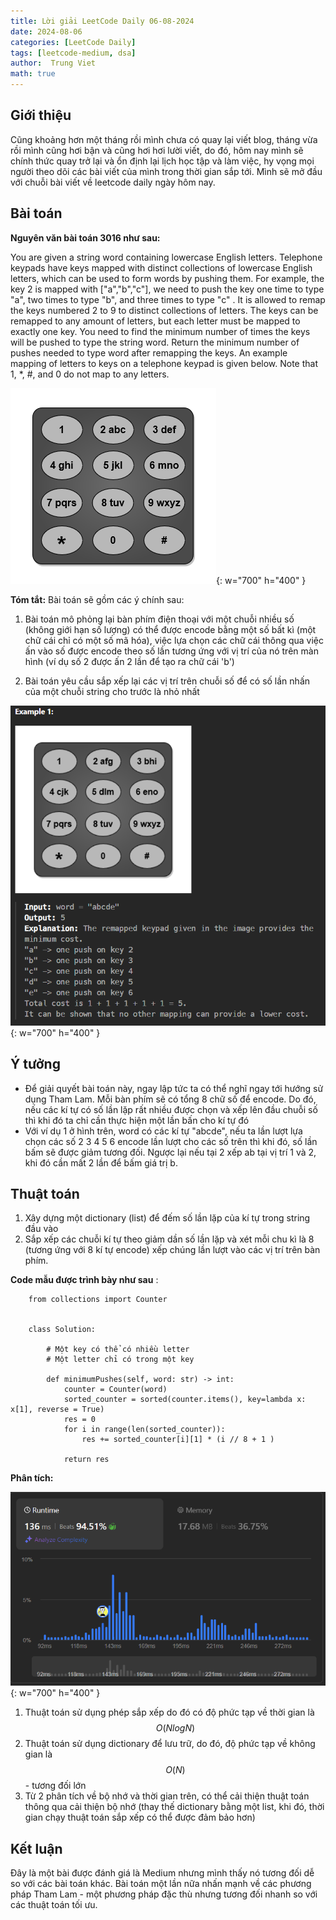 ```yaml
---
title: Lời giải LeetCode Daily 06-08-2024 
date: 2024-08-06
categories: [LeetCode Daily]
tags: [leetcode-medium, dsa]
author:  Trung Viet 
math: true
---
```



## Giới thiệu 
Cũng khoảng hơn một tháng rồi mình chưa có quay lại viết blog, tháng vừa rồi mình cũng hơi bận và cũng hơi hơi lười viết, do đó, hôm nay mình sẽ chính thức quay trở lại và ổn định lại lịch học tập và làm việc, hy vọng mọi người theo dõi các bài viết của mình trong thời gian sắp tới. Mình sẽ mở đầu với chuỗi bài viết về leetcode daily ngày hôm nay. 

    
## Bài toán 
**Nguyên văn bài toán 3016 như sau:** 

You are given a string word containing lowercase English letters.
Telephone keypads have keys mapped with distinct collections of lowercase English letters, which can be used to form words by pushing them. For example, the key 2 is mapped with ["a","b","c"], we need to push the key one time to type "a", two times to type "b", and three times to type "c" .
It is allowed to remap the keys numbered 2 to 9 to distinct collections of letters. The keys can be remapped to any amount of letters, but each letter must be mapped to exactly one key. You need to find the minimum number of times the keys will be pushed to type the string word.
Return the minimum number of pushes needed to type word after remapping the keys.
An example mapping of letters to keys on a telephone keypad is given below. Note that 1, *, #, and 0 do not map to any letters.

![example](/assets/img/leetcode-daily/2024-08-06-example.png){: w="700" 
h="400" }

**Tóm tắt:**
Bài toán sẽ gồm các ý chính sau: 

1.   Bài toán mô phỏng lại bàn phím điện thoại với một chuỗi nhiều số (không giới hạn số lượng) có thể được encode bằng một số bất kì (một chữ cái chỉ có một số mã hóa), việc lựa chọn các chữ cái thông qua việc ấn vào số được encode theo số lần tương ứng với vị trí của nó trên màn hình (ví dụ số 2 được ấn 2 lần để tạo ra chữ cái 'b')

2.   Bài toán yêu cầu sắp xếp lại các vị trí trên chuỗi số để có số lần nhấn của một chuỗi string cho trước là nhỏ nhất 

![example](/assets/img/leetcode-daily/2024-08-06-example-2.png){: w="700" 
h="400" }


## Ý tưởng 
- Để giải quyết bài toán này, ngay lập tức ta có thể nghĩ ngay tới hướng sử dụng Tham Lam. Mỗi bàn phím sẽ có tổng 8 chữ số để encode. Do đó, nếu các kí tự có số lần lặp rất nhiều được chọn và xếp lên đầu chuỗi số thì khi đó ta chỉ cần thực hiện một lần bấn cho kí tự đó 
- Với ví dụ 1 ở hình trên, word có các kí tự "abcde", nếu ta lần lượt lựa chọn các số 2 3 4 5 6 encode lần lượt cho các số trên thì khi đó, số lần bấm sẽ được giảm tương đối. Ngược lại nếu tại 2 xếp ab tại vị trí 1 và 2, khi đó cần mất 2 lần để bấm giá trị b. 

## Thuật toán 
1. Xây dựng một dictionary (list) để đếm số lần lặp của kí tự trong string đầu vào 
2. Sắp xếp các chuỗi kí tự theo giảm dần số lần lặp và xét mỗi chu kì là 8 (tương ứng với 8 kí tự encode) xếp chúng lần lượt vào các vị trí trên bàn phím. 

**Code mẫu được trình bày như sau** : 
```
    from collections import Counter 


    class Solution:

        # Một key có thể có nhiều letter 
        # Một letter chỉ có trong một key 

        def minimumPushes(self, word: str) -> int:
            counter = Counter(word)
            sorted_counter = sorted(counter.items(), key=lambda x: x[1], reverse = True)
            res = 0 
            for i in range(len(sorted_counter)): 
                res += sorted_counter[i][1] * (i // 8 + 1 )

            return res 
```
**Phân tích:**

![example](/assets/img/leetcode-daily/2024-08-06-analyze.png){: w="700" 
h="400" }


1. Thuật toán sử dụng phép sắp xếp do đó có độ phức tạp về thời gian là $$O(NlogN)$$
2. Thuật toán sử dụng dictionary để lưu trữ, do đó, độ phức tạp về không gian là $$O(N)$$ - tương đối lớn 
3. Từ 2 phân tích về bộ nhớ và thời gian trên, có thể cải thiện thuật toán thông qua cải thiện bộ nhớ (thay thế dictionary bằng một list, khi đó, thời gian chạy thuật toán sắp xếp có thể được đảm bảo hơn)

## Kết luận 

Đây là một bài được đánh giá là Medium nhưng mình thấy nó tương đối dễ so với các bài toán khác. Bài toán một lần nữa nhấn mạnh về các phương pháp Tham Lam - một phương pháp đặc thù nhưng tương đối nhanh so với các thuật toán tối ưu. 